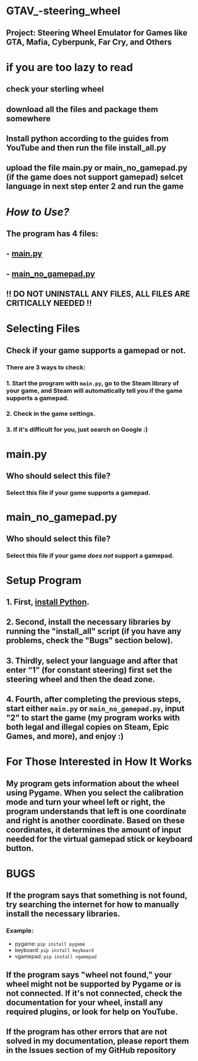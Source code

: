# GTAV_-steering_wheel
## Project: Steering Wheel Emulator for Games like GTA, Mafia, Cyberpunk, Far Cry, and Others

# if you are too lazy to read
## check your sterling wheel
## download all the files and package them somewhere
## Install python according to the guides from YouTube and then run the file install_all.py
## upload the file main.py or main_no_gamepad.py (if the game does not support gamepad) selcet language in next step enter 2 and run the game

# *How to Use?*
## The program has 4 files:
## - [main.py](https://github.com/Sergeiprogrammer/GTAV_-steering_wheel?tab=readme-ov-file#other-file-criticall-need-and-he-in-all-situation-must-be-installed)
## - [main_no_gamepad.py](https://github.com/Sergeiprogrammer/GTAV_-steering_wheel?tab=readme-ov-file#main_no_gamepadpy-1)  
## **!! DO NOT UNINSTALL ANY FILES, ALL FILES ARE CRITICALLY NEEDED !!**

# Selecting Files
## Check if your game supports a gamepad or not.
### There are 3 ways to check:
### 1. Start the program with `main.py`, go to the Steam library of your game, and Steam will automatically tell you if the game supports a gamepad.
### 2. Check in the game settings.
### 3. If it's difficult for you, just search on Google :)

# main.py
## Who should select this file?
### Select this file if your game supports a gamepad.

# main_no_gamepad.py
## Who should select this file?
### Select this file if your game *does not* support a gamepad.

# Setup Program
## 1. First, [install Python](https://youtu.be/nU2Egc3Zx3Q?si=UKn9doIC49yTroGD).
## 2. Second, install the necessary libraries by running the "install_all" script (if you have any problems, check the "Bugs" section below).
## 3. Thirdly, select your language and after that enter “1” (for constant steering) first set the steering wheel and then the dead zone.
## 4. Fourth, after completing the previous steps, start either `main.py` or `main_no_gamepad.py`, input "2" to start the game (my program works with both legal and illegal copies on Steam, Epic Games, and more), and enjoy :)

# For Those Interested in How It Works
## My program gets information about the wheel using Pygame. When you select the calibration mode and turn your wheel left or right, the program understands that left is one coordinate and right is another coordinate. Based on these coordinates, it determines the amount of input needed for the virtual gamepad stick or keyboard button.

# BUGS

## If the program says that something is not found, try searching the internet for how to manually install the necessary libraries.
### Example:
- pygame: `pip install pygame`
- keyboard: `pip install keyboard`
- vgamepad: `pip install vgamepad`

## If the program says "wheel not found," your wheel might not be supported by Pygame or is not connected. If it's not connected, check the documentation for your wheel, install any required plugins, or look for help on YouTube.

## If the program has other errors that are not solved in my documentation, please report them in the Issues section of my GitHub repository
